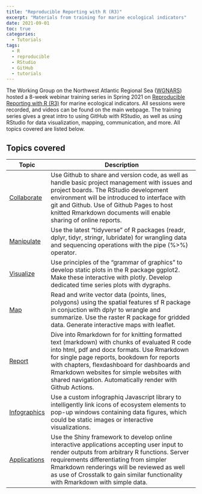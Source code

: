 ```yaml
---
title: "Reproducible Reporting with R (R3)"
excerpt: "Materials from training for marine ecological indicators"
date: 2021-09-01
toc: true
categories:
  - Tutorials
tags:
  - R
  - reproducible
  - RStudio
  - GitHub
  - tutorials
---
```


The Working Group on the Northwest Atlantic Regional Sea ([WGNARS](https://www.ices.dk/community/groups/Pages/WGNARS.aspx)) hosted a 8-week webinar training series in Spring 2021 on [Reproducible Reporting with R (R3)](https://noaa-iea.github.io/r3-train/) for marine ecological indicators. All sessions were recorded, and videos can be found on the main webpage. The training series gives a great intro to using GitHub with RStudio, as well as using RStudio for data visualization, mapping, communication, and more. All topics covered are listed below.  

## Topics covered

| Topic | Description |
| ------------- | ------------- |
| [Collaborate](https://noaa-iea.github.io/r3-train/collaborate.html)  | Use Github to share and version code, as well as handle basic project management with issues and project boards. The RStudio development environment will be introduced to interface with git and Github. Use of Github Pages to host knitted Rmarkdown documents will enable sharing of online reports. |
| [Manipulate](https://noaa-iea.github.io/r3-train/manipulate.html)  | Use the latest “tidyverse” of R packages (readr, dplyr, tidyr, stringr, lubridate) for wrangling data and sequencing operations with the pipe (%>%) operator. |
| [Visualize](https://noaa-iea.github.io/r3-train/visualize.html)  | Use principles of the “grammar of graphics” to develop static plots in the R package ggplot2. Make these interactive with plotly. Develop dedicated time series plots with dygraphs. |
| [Map](https://noaa-iea.github.io/r3-train/map.html)  | Read and write vector data (points, lines, polygons) using the spatial features sf R package in conjuction with dplyr to wrangle and summarize. Use the raster R package for gridded data. Generate interactive maps with leaflet. |
| [Report](https://noaa-iea.github.io/r3-train/report.html)  | Dive into Rmarkdown for for knitting formatted text (markdown) with chunks of evaluated R code into html, pdf and docx formats. Use Rmarkdown for single page reports, bookdown for reports with chapters, flexdashboard for dashboards and Rmarkdown websites for simple websites with shared navigation. Automatically render with Github Actions. |
| [Infographics](https://noaa-iea.github.io/r3-train/infographics.html)  | Use a custom infographiq Javascript library to intelligently link icons of ecosystem elements to pop-up windows containing data figures, which could be static images or interactive visualizations. |
| [Applications](https://noaa-iea.github.io/r3-train/apps.html)  | Use the Shiny framework to develop online interactive applications accepting user input to render outputs from arbitrary R functions. Server requirements differentiating from simpler Rmarkdown renderings will be reviewed as well as use of Crosstalk to gain similar functionality with Rmarkdown with simple data. |
